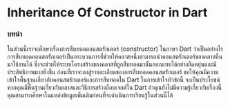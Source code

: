 # Inheritance Of Constructor in Dart
### บทนำ
  ในส่วนนี้เราจะศึกษาเรื่องการสืบทอดคอนสตรักเตอร์ (constructor) ในภาษา Dart ว่าเป็นอย่างไร การสืบทอดคอนสตรักเตอร์เป็นกระบวนการที่ช่วยให้คลาสหนึ่งสามารถนำคอนสตรักเตอร์ของคลาสอื่นมาใช้งานได้ ซึ่งจะช่วยให้ระบบโครงสร้างของคลาสที่ถูกสืบทอดมานั้นออกแบบได้อย่างยืดหยุ่นและมีประสิทธิภาพมากยิ่งขึ้น
  ก่อนที่เราจะลงสู่รายละเอียดของการสืบทอดคอนสตรักเตอร์ ขอให้คุณมีความเข้าใจพื้นฐานเกี่ยวกับคอนสตรักเตอร์และการสืบทอดใน Dart ในการเข้าใจหัวข้อนี้ จะเป็นประโยชน์หากคุณมีพื้นฐานเกี่ยวกับคลาสและวิธีการสร้างอ็อบเจกต์ใน Dart ถ้าคุณยังไม่มีความรู้เกี่ยวกับเรื่องนี้ คุณสามารถศึกษาในแหล่งข้อมูลเพิ่มเติมก่อนที่จะดำเนินการเรียนรู้ในส่วนนี้ได้
